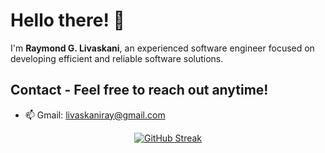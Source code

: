 # Hello there! 👋  

I'm **Raymond G. Livaskani**, an experienced software engineer focused on developing efficient and reliable software solutions.                
      
## Contact - Feel free to reach out anytime!       
      
- 📫 Gmail: [livaskaniray@gmail.com](mailto:livaskaniray@gmail.com)     
<p align="center">   
  <tr>
    <td align="center" style="padding=0;width=50%;">
<a href="https://git.io/streak-stats"><img src="https://streak-stats.demolab.com?user=rliva&theme=highcontrast&hide_border=true&border_radius=4.6" alt="GitHub Streak" /></a>
    </td>
  </tr>
</p>
